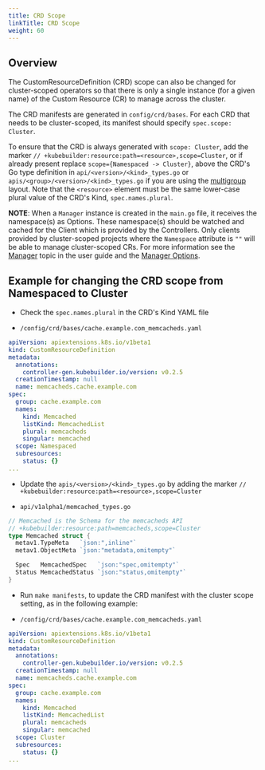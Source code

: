 ```yaml
---
title: CRD Scope
linkTitle: CRD Scope
weight: 60
---
```


## Overview

The CustomResourceDefinition (CRD) scope can also be changed for cluster-scoped operators so that there is only a single 
instance (for a given name) of the Custom Resource (CR) to manage across the cluster.

The CRD manifests are generated in `config/crd/bases`. For each CRD that needs to be cluster-scoped, its manifest 
should specify `spec.scope: Cluster`.

To ensure that the CRD is always generated with `scope: Cluster`, add the marker 
`// +kubebuilder:resource:path=<resource>,scope=Cluster`, or if already present replace `scope={Namespaced -> Cluster}`, 
above the CRD's Go type definition in `api/<version>/<kind>_types.go` or `apis/<group>/<version>/<kind>_types.go` 
if you are using the [multigroup][multigroup-kubebuilder-doc] layout. Note that the `<resource>` 
element must be the same lower-case plural value of the CRD's Kind, `spec.names.plural`.  

**NOTE**: When a `Manager` instance is created in the `main.go` file, it receives the namespace(s) as Options. 
These namespace(s) should be watched and cached for the Client which is provided by the Controllers. Only clients 
provided by cluster-scoped projects where the `Namespace` attribute is `""` will be able to manage cluster-scoped CRs. 
For more information see the [Manager][manager_user_guide] topic in the user guide and the 
[Manager Options][manager_options].

## Example for changing the CRD scope from Namespaced to Cluster 

- Check the `spec.names.plural` in the  CRD's Kind YAML file

* `/config/crd/bases/cache.example.com_memcacheds.yaml`
```YAML
apiVersion: apiextensions.k8s.io/v1beta1
kind: CustomResourceDefinition
metadata:
  annotations:
    controller-gen.kubebuilder.io/version: v0.2.5
  creationTimestamp: null
  name: memcacheds.cache.example.com
spec:
  group: cache.example.com
  names:
    kind: Memcached
    listKind: MemcachedList
    plural: memcacheds
    singular: memcached
  scope: Namespaced
  subresources:
    status: {}
...   
``` 

- Update the `apis/<version>/<kind>_types.go` by adding the 
marker `// +kubebuilder:resource:path=<resource>,scope=Cluster`

* `api/v1alpha1/memcached_types.go`

```Go
// Memcached is the Schema for the memcacheds API
// +kubebuilder:resource:path=memcacheds,scope=Cluster
type Memcached struct {
  metav1.TypeMeta   `json:",inline"`
  metav1.ObjectMeta `json:"metadata,omitempty"`

  Spec   MemcachedSpec   `json:"spec,omitempty"`
  Status MemcachedStatus `json:"status,omitempty"`
}
``` 
- Run `make manifests`, to update the CRD manifest with the cluster scope setting, as in the following example:
  
* `/config/crd/bases/cache.example.com_memcacheds.yaml`

```YAML
apiVersion: apiextensions.k8s.io/v1beta1
kind: CustomResourceDefinition
metadata:
  annotations:
    controller-gen.kubebuilder.io/version: v0.2.5
  creationTimestamp: null
  name: memcacheds.cache.example.com
spec:
  group: cache.example.com
  names:
    kind: Memcached
    listKind: MemcachedList
    plural: memcacheds
    singular: memcached
  scope: Cluster
  subresources:
    status: {}
...   
``` 
  
[RBAC]: https://kubernetes.io/docs/reference/access-authn-authz/rbac/
[manager_user_guide]:/docs/building-operators/golang/tutorial/#manager
[manager_options]: https://godoc.org/github.com/kubernetes-sigs/controller-runtime/pkg/manager#Options
[multigroup-kubebuilder-doc]: https://book.kubebuilder.io/migration/multi-group.html